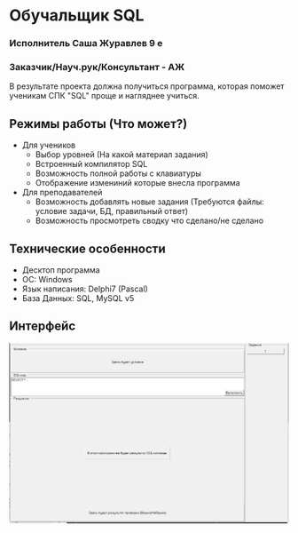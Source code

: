 # Обучальщик SQL
### Исполнитель Саша Журавлев 9 е
### Заказчик/Науч.рук/Консультант - АЖ

В результате проекта должна получиться программа, которая поможет ученикам СПК "SQL" проще и нагляднее учиться.

## Режимы работы (Что может?)
+ Для учеников
    - Выбор уровней (На какой материал задания)
    - Встроенный компилятор SQL
    - Возможность полной работы с клавиатуры
    - Отображение измениний которые внесла программа
+ Для преподавателей
    - Возможность добавлять новые задания (Требуются файлы: условие задачи, БД, правильный ответ)
    - Возможность просмотреть сводку что сделано/не сделано


## Технические особенности

- Десктоп программа
- ОС: Windows
- Язык написания: Delphi7 (Pascal)
- База Данных: SQL, MySQL v5

## Интерфейс

![Скриншот_интерфейса](Интерфейс.jpg "Это примерный вид интерфейса, в итоге оно может выглядеть иначе.")
